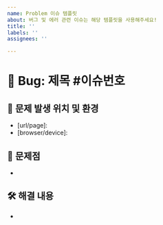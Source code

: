 ```yaml
---
name: Problem 이슈 템플릿
about: 버그 및 에러 관련 이슈는 해당 템플릿을 사용해주세요!
title: ''
labels: ''
assignees: ''

---
```


# 🐛 Bug: 제목 #이슈번호

## 👀 문제 발생 위치 및 환경
- [url/page]: 
- [browser/device]:

## 🚨 문제점
- 

## 🛠️ 해결 내용
-

